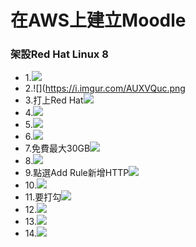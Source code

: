 # 在AWS上建立Moodle
### 架設Red Hat Linux 8
- 1.![](https://i.imgur.com/yYDQ9a9.png)
- 2.![](https://i.imgur.com/AUXVQuc.png
- 3.打上Red Hat![](https://i.imgur.com/hMiT2p5.png)
- 4.![](https://i.imgur.com/M3t4Qs9.png)
- 5.![](https://i.imgur.com/EKupzMD.png)
- 6.![](https://i.imgur.com/b57i8d3.png)
- 7.免費最大30GB![](https://i.imgur.com/2NWG8T7.png)
- 8.![](https://i.imgur.com/3YSZuyg.png)
- 9.點選Add Rule新增HTTP![](https://i.imgur.com/5WiYqSl.png)
- 10.![](https://i.imgur.com/9VrkGrX.png)
- 11.要打勾![](https://i.imgur.com/Gvj7scn.png)
- 12.![](https://i.imgur.com/MGOy2S2.png)
- 13.![](https://i.imgur.com/zJiLI0F.png)
- 14.![](https://i.imgur.com/zVcB1oc.png)







